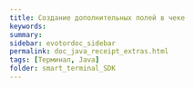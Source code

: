 ```yaml
---
title: Создание дополнительных полей в чеке
keywords:
summary:
sidebar: evotordoc_sidebar
permalink: doc_java_receipt_extras.html
tags: [Терминал, Java]
folder: smart_terminal_SDK
---
```

